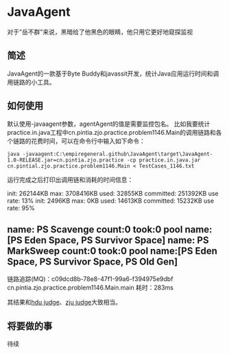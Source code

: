 # JavaAgent
对于"岳不群"来说，黑暗给了他黑色的眼睛，他只用它更好地窥探监视

## 简述
JavaAgent的一款基于Byte Buddy和javassit开发，统计Java应用运行时间和调用链路的小工具。

## 如何使用
默认使用-javaagent参数，agentAgent的值是需要监控包名。
比如我要统计practice.in.java工程中cn.pintia.zjo.practice.problem1146.Main的调用链路和各个链路的花费时间，可以在命令行中输入如下命令：
```
java -javaagent:C:\empiregeneral.github\JavaAgent\target\JavaAgent-1.0-RELEASE.jar=cn.pintia.zjo.practice -cp practice.in.java.jar cn.pintial.zjo.practice.problem1146.Main < TestCases_1146.txt
```
运行完成之后打印出调用链和消耗的时间信息：

init: 262144KB   max: 3708416KB  used: 32855KB   committed: 251392KB     use rate: 13%
init: 2496KB     max: 0KB        used: 14613KB   committed: 15232KB      use rate: 95%

name: PS Scavenge        count:0         took:0  pool name:[PS Eden Space, PS Survivor Space]
name: PS MarkSweep       count:0         took:0  pool name:[PS Eden Space, PS Survivor Space, PS Old Gen]
-------------------------------------------------------------------------------------------------
链路追踪(MQ)：c09dcd8b-78e8-47f1-99a6-f394975e9dbf cn.pintia.zjo.practice.problem1146.Main.main 耗时：283ms

其结果和[hdu judge](http://acm.hdu.edu.cn)、[zju judge](http://pintia.zju.cn)大致相当。

## 将要做的事
待续

